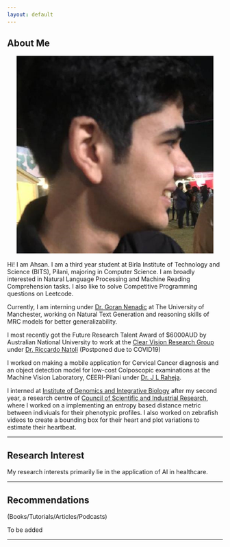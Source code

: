 ```yaml
---
layout: default
---
```


## About Me
<p align = "center">
 <img class="profile-picture" src="dp.jpg" >
</p>

Hi! I am Ahsan. I am a third year student at Birla Institute of Technology and Science (BITS), Pilani, majoring in Computer Science. I am broadly interested in Natural Language Processing and Machine Reading Comprehension tasks. I also like to solve Competitive Programming questions on Leetcode.

Currently, I am interning under [Dr. Goran Nenadic](https://www.research.manchester.ac.uk/portal/gnenadic.html) at The University of Manchester, working on Natural Text Generation and reasoning skills of MRC models for better generalizability.

I most recently got the Future Research Talent Award of $6000AUD by Australian National University to work at the [Clear Vision Research Group](https://www.clearvisionresearch.com/) under [Dr. Riccardo Natoli](https://jcsmr.anu.edu.au/people/academics/dr-riccardo-natoli) 
(Postponed due to COVID19)

I worked on making a mobile application for Cervical Cancer diagnosis and an object detection model for low-cost Colposcopic examinations at the Machine Vision Laboratory, CEERI-Pilani under [Dr. J L Raheja](https://www.ceeri.res.in/profiles/j-l-raheja/). 
 
I interned at [Institute of Genomics and Integrative Biology](https://www.igib.res.in/) after my second year, a research centre of [Council of Scientific and Industrial Research](https://www.csir.res.in/), where I worked on a implementing an entropy based distance metric between indiviuals for their phenotypic profiles. I also worked on zebrafish videos to create a bounding box for their heart and plot variations to estimate their heartbeat.

---

## Research Interest

My research interests primarily lie in the application of AI in healthcare. 

---

## Recommendations 

(Books/Tutorials/Articles/Podcasts)

To be added

---
